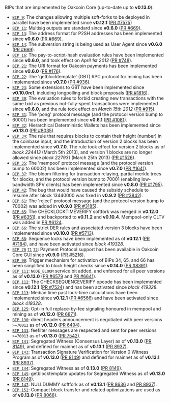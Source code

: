 BIPs that are implemented by Oakcoin Core (up-to-date up to **v0.13.0**):

* [`BIP 9`](https://github.com/oakcoin/bips/blob/master/bip-0009.mediawiki): The changes allowing multiple soft-forks to be deployed in parallel have been implemented since **v0.12.1**  ([PR #7575](https://github.com/oakcoin/oakcoin/pull/7575))
* [`BIP 11`](https://github.com/oakcoin/bips/blob/master/bip-0011.mediawiki): Multisig outputs are standard since **v0.6.0** ([PR #669](https://github.com/oakcoin/oakcoin/pull/669)).
* [`BIP 13`](https://github.com/oakcoin/bips/blob/master/bip-0013.mediawiki): The address format for P2SH addresses has been implemented since **v0.6.0** ([PR #669](https://github.com/oakcoin/oakcoin/pull/669)).
* [`BIP 14`](https://github.com/oakcoin/bips/blob/master/bip-0014.mediawiki): The subversion string is being used as User Agent since **v0.6.0** ([PR #669](https://github.com/oakcoin/oakcoin/pull/669)).
* [`BIP 16`](https://github.com/oakcoin/bips/blob/master/bip-0016.mediawiki): The pay-to-script-hash evaluation rules have been implemented since **v0.6.0**, and took effect on *April 1st 2012* ([PR #748](https://github.com/oakcoin/oakcoin/pull/748)).
* [`BIP 21`](https://github.com/oakcoin/bips/blob/master/bip-0021.mediawiki): The URI format for Oakcoin payments has been implemented since **v0.6.0** ([PR #176](https://github.com/oakcoin/oakcoin/pull/176)).
* [`BIP 22`](https://github.com/oakcoin/bips/blob/master/bip-0022.mediawiki): The 'getblocktemplate' (GBT) RPC protocol for mining has been implemented since **v0.7.0** ([PR #936](https://github.com/oakcoin/oakcoin/pull/936)).
* [`BIP 23`](https://github.com/oakcoin/bips/blob/master/bip-0023.mediawiki): Some extensions to GBT have been implemented since **v0.10.0rc1**, including longpolling and block proposals ([PR #1816](https://github.com/oakcoin/oakcoin/pull/1816)).
* [`BIP 30`](https://github.com/oakcoin/bips/blob/master/bip-0030.mediawiki): The evaluation rules to forbid creating new transactions with the same txid as previous not-fully-spent transactions were implemented since **v0.6.0**, and the rule took effect on *March 15th 2012* ([PR #915](https://github.com/oakcoin/oakcoin/pull/915)).
* [`BIP 31`](https://github.com/oakcoin/bips/blob/master/bip-0031.mediawiki): The 'pong' protocol message (and the protocol version bump to 60001) has been implemented since **v0.6.1** ([PR #1081](https://github.com/oakcoin/oakcoin/pull/1081)).
* [`BIP 32`](https://github.com/oakcoin/bips/blob/master/bip-0032.mediawiki): Hierarchical Deterministic Wallets has been implemented since **v0.13.0** ([PR #8035](https://github.com/oakcoin/oakcoin/pull/8035)).
* [`BIP 34`](https://github.com/oakcoin/bips/blob/master/bip-0034.mediawiki): The rule that requires blocks to contain their height (number) in the coinbase input, and the introduction of version 2 blocks has been implemented since **v0.7.0**. The rule took effect for version 2 blocks as of *block 224413* (March 5th 2013), and version 1 blocks are no longer allowed since *block 227931* (March 25th 2013) ([PR #1526](https://github.com/oakcoin/oakcoin/pull/1526)).
* [`BIP 35`](https://github.com/oakcoin/bips/blob/master/bip-0035.mediawiki): The 'mempool' protocol message (and the protocol version bump to 60002) has been implemented since **v0.7.0** ([PR #1641](https://github.com/oakcoin/oakcoin/pull/1641)).
* [`BIP 37`](https://github.com/oakcoin/bips/blob/master/bip-0037.mediawiki): The bloom filtering for transaction relaying, partial merkle trees for blocks, and the protocol version bump to 70001 (enabling low-bandwidth SPV clients) has been implemented since **v0.8.0** ([PR #1795](https://github.com/oakcoin/oakcoin/pull/1795)).
* [`BIP 42`](https://github.com/oakcoin/bips/blob/master/bip-0042.mediawiki): The bug that would have caused the subsidy schedule to resume after block 13440000 was fixed in **v0.9.2** ([PR #3842](https://github.com/oakcoin/oakcoin/pull/3842)).
* [`BIP 61`](https://github.com/oakcoin/bips/blob/master/bip-0061.mediawiki): The 'reject' protocol message (and the protocol version bump to 70002) was added in **v0.9.0** ([PR #3185](https://github.com/oakcoin/oakcoin/pull/3185)).
* [`BIP 65`](https://github.com/oakcoin/bips/blob/master/bip-0065.mediawiki): The CHECKLOCKTIMEVERIFY softfork was merged in **v0.12.0** ([PR #6351](https://github.com/oakcoin/oakcoin/pull/6351)), and backported to **v0.11.2** and **v0.10.4**. Mempool-only CLTV was added in [PR #6124](https://github.com/oakcoin/oakcoin/pull/6124).
* [`BIP 66`](https://github.com/oakcoin/bips/blob/master/bip-0066.mediawiki): The strict DER rules and associated version 3 blocks have been implemented since **v0.10.0** ([PR #5713](https://github.com/oakcoin/oakcoin/pull/5713)).
* [`BIP 68`](https://github.com/oakcoin/bips/blob/master/bip-0068.mediawiki): Sequence locks have been implemented as of **v0.12.1**  ([PR #7184](https://github.com/oakcoin/oakcoin/pull/7184)), and have been activated since *block 419328*.
* [`BIP 70`](https://github.com/oakcoin/bips/blob/master/bip-0070.mediawiki) [`71`](https://github.com/oakcoin/bips/blob/master/bip-0071.mediawiki) [`72`](https://github.com/oakcoin/bips/blob/master/bip-0072.mediawiki): Payment Protocol support has been available in Oakcoin Core GUI since **v0.9.0** ([PR #5216](https://github.com/oakcoin/oakcoin/pull/5216)).
* [`BIP 90`](https://github.com/oakcoin/bips/blob/master/bip-0090.mediawiki): Trigger mechanism for activation of BIPs 34, 65, and 66 has been simplified to block height checks since **v0.14.0** ([PR #8391](https://github.com/oakcoin/oakcoin/pull/8391)).
* [`BIP 111`](https://github.com/oakcoin/bips/blob/master/bip-0111.mediawiki): `NODE_BLOOM` service bit added, and enforced for all peer versions as of **v0.13.0** ([PR #6579](https://github.com/oakcoin/oakcoin/pull/6579) and [PR #6641](https://github.com/oakcoin/oakcoin/pull/6641)).
* [`BIP 112`](https://github.com/oakcoin/bips/blob/master/bip-0112.mediawiki): The CHECKSEQUENCEVERIFY opcode has been implemented since **v0.12.1** ([PR #7524](https://github.com/oakcoin/oakcoin/pull/7524)) and has been activated since *block 419328*.
* [`BIP 113`](https://github.com/oakcoin/bips/blob/master/bip-0113.mediawiki): Median time past lock-time calculations have been implemented since **v0.12.1** ([PR #6566](https://github.com/oakcoin/oakcoin/pull/6566)) and have been activated since *block 419328*.
* [`BIP 125`](https://github.com/oakcoin/bips/blob/master/bip-0125.mediawiki): Opt-in full replace-by-fee signaling honoured in mempool and mining as of **v0.12.0** ([PR 6871](https://github.com/oakcoin/oakcoin/pull/6871)).
* [`BIP 130`](https://github.com/oakcoin/bips/blob/master/bip-0130.mediawiki): direct headers announcement is negotiated with peer versions `>=70012` as of **v0.12.0** ([PR 6494](https://github.com/oakcoin/oakcoin/pull/6494)).
* [`BIP 133`](https://github.com/oakcoin/bips/blob/master/bip-0133.mediawiki): feefilter messages are respected and sent for peer versions `>=70013` as of **v0.13.0** ([PR 7542](https://github.com/oakcoin/oakcoin/pull/7542)).
* [`BIP 141`](https://github.com/oakcoin/bips/blob/master/bip-0141.mediawiki): Segregated Witness (Consensus Layer) as of **v0.13.0** ([PR 8149](https://github.com/oakcoin/oakcoin/pull/8149)), and defined for mainnet as of **v0.13.1** ([PR 8937](https://github.com/oakcoin/oakcoin/pull/8937)).
* [`BIP 143`](https://github.com/oakcoin/bips/blob/master/bip-0143.mediawiki): Transaction Signature Verification for Version 0 Witness Program as of **v0.13.0** ([PR 8149](https://github.com/oakcoin/oakcoin/pull/8149)) and defined for mainnet as of **v0.13.1** ([PR 8937](https://github.com/oakcoin/oakcoin/pull/8937)).
* [`BIP 144`](https://github.com/oakcoin/bips/blob/master/bip-0144.mediawiki): Segregated Witness as of **0.13.0** ([PR 8149](https://github.com/oakcoin/oakcoin/pull/8149)).
* [`BIP 145`](https://github.com/oakcoin/bips/blob/master/bip-0145.mediawiki): getblocktemplate updates for Segregated Witness as of **v0.13.0** ([PR 8149](https://github.com/oakcoin/oakcoin/pull/8149)).
* [`BIP 147`](https://github.com/oakcoin/bips/blob/master/bip-0147.mediawiki): NULLDUMMY softfork as of **v0.13.1** ([PR 8636](https://github.com/oakcoin/oakcoin/pull/8636) and [PR 8937](https://github.com/oakcoin/oakcoin/pull/8937)).
* [`BIP 152`](https://github.com/oakcoin/bips/blob/master/bip-0152.mediawiki): Compact block transfer and related optimizations are used as of **v0.13.0** ([PR 8068](https://github.com/oakcoin/oakcoin/pull/8068)).
